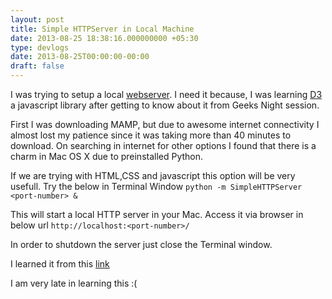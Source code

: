 ```yaml
---
layout: post
title: Simple HTTPServer in Local Machine
date: 2013-08-25 18:38:16.000000000 +05:30
type: devlogs
date: 2013-08-25T00:00:00-00:00
draft: false
---
```

I was trying to setup a local [webserver](http://en.wikipedia.org/wiki/Web_server).
I need it because, I was learning [D3](http://en.wikipedia.org/wiki/Protovis#Context) a javascript library after getting to know about it from Geeks Night session.

First I was downloading MAMP, but due to awesome internet connectivity I almost lost my patience since it was taking more than 40 minutes to download. On searching in internet for other options I found that there is a charm in Mac OS X due to preinstalled Python.

If we are trying with HTML,CSS and javascript this option will be very usefull.
Try the below in Terminal Window
`python -m SimpleHTTPServer <port-number> &`

This will start a local HTTP server in your Mac.
Access it via browser in below url
`http://localhost:<port-number>/`

In order to shutdown the server just close the Terminal window.

I learned it from this [link](http://www.linuxjournal.com/content/tech-tip-really-simple-http-server-python)

I am very late in learning this :(

